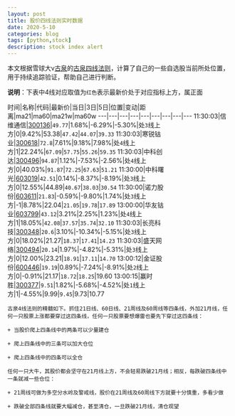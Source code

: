 ```yaml
---
layout: post
title: 股价四线法则实时数据
date: 2020-5-10
categories: blog
tags: [python,stock]
description: stock index alert
---
```



本文根据雪球大v[古泉](https://xueqiu.com/u/7148646888)的[古泉四线法则](https://xueqiu.com/7148646888/130498192)，计算了自己的一些自选股当前所处位置，用于持续追踪验证，帮助自己进行判断。

**说明**：下表中4线对应取值为`红色`表示最新价处于对应指标上方，属正面

时间|名称|代码|最新价|当日|3日|5日|位置|变动|距离|ma21|ma60|ma21w|ma60w
---|---|---|---|---|---|---|---|---
11:30:03|信维通信|[300136](https://xueqiu.com/S/SZ300136)|`49.77`|1.68%|-6.29%|-5.30%|处`3`线上方|0|9.42%|53.38|`47.42`|`44.07`|`39.33`
11:30:03|寒锐钴业|[300618](https://xueqiu.com/S/SZ300618)|`72.8`|7.61%|9.18%|7.98%|处`4`线上方|1|22.24%|`67.09`|`57.75`|`55.26`|`59.35`
11:30:03|中科创达|[300496](https://xueqiu.com/S/SZ300496)|`94.87`|1.12%|-7.53%|-2.56%|处`4`线上方|0|40.03%|`91.87`|`72.25`|`67.63`|`51.21`
11:30:00|中科曙光|[603019](https://xueqiu.com/S/SH603019)|`42.51`|0.14%|-8.37%|-8.19%|处`3`线上方|0|12.55%|44.89|`40.67`|`38.03`|`30.54`
11:30:00|诺力股份|[603611](https://xueqiu.com/S/SH603611)|`21.83`|-0.59%|-9.80%|1.74%|处`3`线上方|-1|8.78%|22.04|`21.05`|`19.78`|`17.89`
13:00:00|华友钴业|[603799](https://xueqiu.com/S/SH603799)|`43.12`|3.21%|2.25%|1.23%|处`4`线上方|1|18.05%|`42.08`|`37.57`|`35.74`|`32.10`
11:30:03|长亮科技|[300348](https://xueqiu.com/S/SZ300348)|`20.6`|3.10%|-10.34%|-5.15%|处`3`线上方|0|18.02%|21.27|`18.37`|`17.41`|`14.23`
11:30:03|盛天网络|[300494](https://xueqiu.com/S/SZ300494)|`20.14`|1.97%|-4.82%|-5.31%|处`3`线上方|0|12.00%|23.21|`18.91`|`17.11`|`14.70`
13:00:12|金证股份|[600446](https://xueqiu.com/S/SH600446)|`19.19`|0.89%|-7.24%|-8.91%|处`2`线上方|0|-0.91%|21.17|`18.72`|`18.25`|19.60
13:00:15|赢时胜|[300377](https://xueqiu.com/S/SZ300377)|`9.51`|1.82%|-5.68%|-4.52%|处`1`线上方|1|-4.55%|9.99|`9.45`|9.73|10.77

```
古泉4线法则的精髓如下。抓住21日线、60日线、21周线及60周线等四条线，外加21月线，任何一只股票上涨都要穿过这四条线，任何一只股票要想爆雷也要先下穿过这四条线：

+ 当股价爬上四条线中的两条可以少量建仓

+ 爬上四条线中的三条可以加大仓位

+ 爬上四条线中的四条可以全仓

任何一只大牛，其股价都会坚守在21月线上方，不会轻易跌破21月线；相反，每跌破四条线中一条就减一些仓位：

+ 21周线可做为多空分水岭及警戒线，股价在21周线及60周线下方就要十分慎重，多看少做

+ 跌破全部四条线就要大幅减仓，甚至清仓，一旦跌破21月线，清仓观望
```